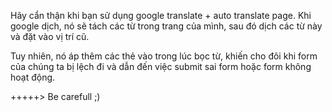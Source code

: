 Hãy cẩn thận khi bạn sử dụng google translate + auto translate page.
Khi google dịch, nó sẽ tách các từ trong trang của mình, sau đó dịch các từ này
và đặt vào vị trí cũ.

Tuy nhiên, nó áp thêm các thẻ <span> vào trong lúc bọc từ, khiến cho đôi khi
form của chúng ta bị lệch đi và dẫn đến việc submit sai form hoặc form không
hoạt động.

+++++> Be carefull ;)
